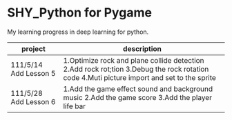 # SHY_Python for Pygame
My learning progress in deep learning for python.

project			|		description
------------------------|-------------------------------------------
111/5/14 Add Lesson 5   | 1.Optimize rock and plane collide detection 2.Add rock rot;tion 3.Debug the rock rotation code 4.Muti picture import and set to the sprite
111/5/28 Add Lesson 6   |1.Add the game effect sound and background music 2.Add the game score 3.Add the player life bar 
